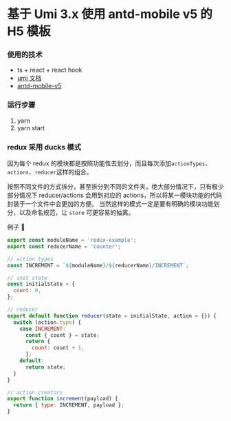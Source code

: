 # 基于 Umi 3.x 使用 antd-mobile v5 的 H5 模板

### 使用的技术

- ts + react + react hook
- [umi 文档](https://v3.umijs.org/zh-CN/docs/getting-started)
- [antd-mobile-v5](https://mobile.ant.design/zh/components/icon)

### 运行步骤

1. yarn
2. yarn start

### redux 采用 ducks 模式

因为每个 redux 的模块都是按照功能性去划分，而且每次添加`actionTypes`、`actions`、`reducer`这样的组合。

按照不同文件的方式拆分，甚至拆分到不同的文件夹，绝大部分情况下，只有极少部分情况下 reducer/actions 会用到对应的 actions，所以将某一模块功能的代码封装于一个文件中会更加的方便。
当然这样的模式一定是要有明确的模块功能划分，以及命名规范，让 `store` 可更容易的抽离。

例子 🌰

```javascript
export const moduleName = 'redux-example';
export const reducerName = 'counter';

// action types
const INCREMENT = `${moduleName}/${reducerName}/INCREMENT`;

// init state
const initialState = {
  count: 0,
};

// reducer
export default function reducer(state = initialState, action = {}) {
  switch (action.type) {
    case INCREMENT:
      const { count } = state;
      return {
        count: count + 1,
      };
    default:
      return state;
  }
}

// action creators
export function increment(payload) {
  return { type: INCREMENT, payload };
}
```
